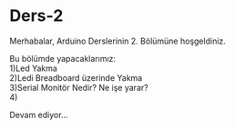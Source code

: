 # Ders-2

Merhabalar, 
Arduino Derslerinin 2. Bölümüne hoşgeldiniz.

Bu bölümde yapacaklarımız:<br />
  1)Led Yakma<br />
  2)Ledi Breadboard üzerinde Yakma<br />
  3)Serial Monitör Nedir? Ne işe yarar?<br />
  4)<br />
  
  
  Devam ediyor...
